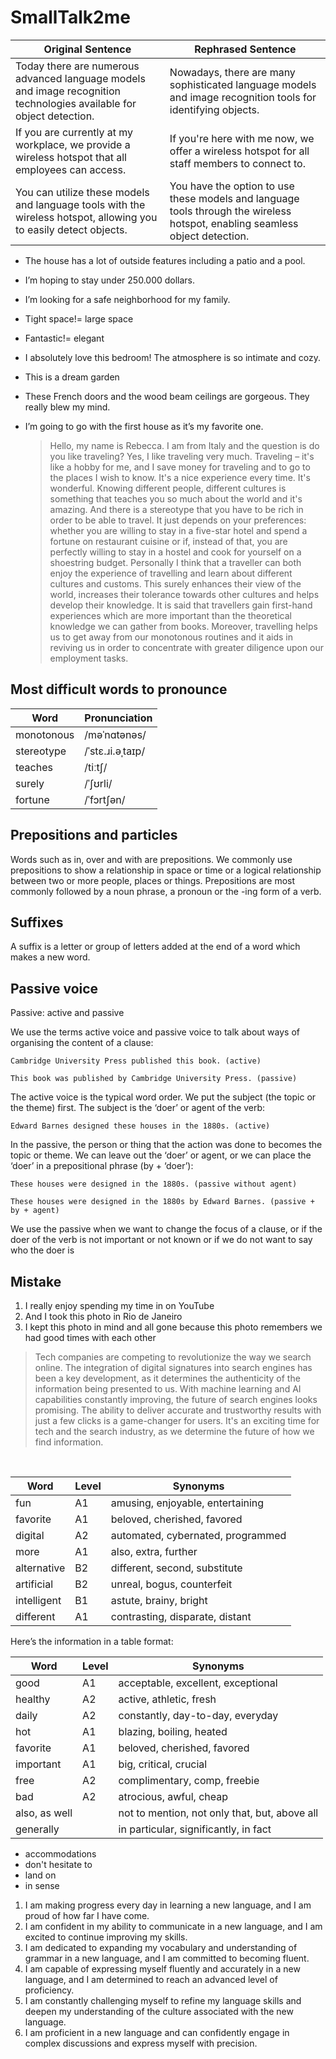 # SmallTalk2me



| Original Sentence                                                                 | Rephrased Sentence                                                              |
|-----------------------------------------------------------------------------------|-------------------------------------------------------------------------------|
| Today there are numerous advanced language models and image recognition technologies available for object detection. | Nowadays, there are many sophisticated language models and image recognition tools for identifying objects. |
| If you are currently at my workplace, we provide a wireless hotspot that all employees can access. | If you're here with me now, we offer a wireless hotspot for all staff members to connect to. |
| You can utilize these models and language tools with the wireless hotspot, allowing you to easily detect objects. | You have the option to use these models and language tools through the wireless hotspot, enabling seamless object detection. |


- The house has a lot of outside features including a patio and a pool.
- I’m hoping to stay under 250.000 dollars.
- I’m looking for a safe neighborhood for my family.
- Tight space!= large space
- Fantastic!= elegant
- I absolutely love this bedroom! The atmosphere is so intimate and cozy.
- This is a dream garden
- These French doors and the wood beam ceilings are gorgeous. They really blew my mind.
- I’m going to go with the first house as it’s my favorite one.


  > Hello, my name is Rebecca. I am from Italy and the question is do you like traveling? Yes, I like traveling very much. Traveling – it's like a hobby for me, and I save money for traveling and to go to the places I wish to know. It's a nice experience every time. It's wonderful. Knowing different people, different cultures is something that teaches you so much about the world and it's amazing. And there is a stereotype that you have to be rich in order to be able to travel. It just depends on your preferences: whether you are willing to stay in a five-star hotel and spend a fortune on  restaurant cuisine or if, instead of that, you are perfectly willing to stay in a hostel and cook for yourself on a shoestring budget. Personally I think that a traveller can both enjoy the experience of travelling and learn about different cultures and customs. This surely enhances their view of the world, increases their tolerance towards other cultures and helps develop their knowledge. It is said that travellers gain first-hand experiences which are more important than the theoretical knowledge we can gather from books. Moreover, travelling helps us to get away from our monotonous routines and it aids in reviving us in order to concentrate with greater diligence upon our employment tasks.


## Most difficult words to pronounce

| Word       | Pronunciation     |
|------------|--------------------|
| monotonous | /məˈnɑtənəs/      |
| stereotype  | /ˈstɛ.ɹi.əˌtaɪp/  |
| teaches    | /tiːtʃ/           |
| surely     | /ˈʃʊrli/          |
| fortune    | /ˈfɔrtʃən/        |


## Prepositions and particles
Words such as in, over and with are prepositions. We commonly use prepositions to show a relationship in space or time or a logical relationship between two or more people, places or things. Prepositions are most commonly followed by a noun phrase, a pronoun or the -ing form of a verb.
## Suffixes
A suffix is a letter or group of letters added at the end of a word which makes a new word.
##  Passive voice

Passive: active and passive

We use the terms active voice and passive voice to talk about ways of organising the content of a clause:

    Cambridge University Press published this book. (active)

    This book was published by Cambridge University Press. (passive)

The active voice is the typical word order. We put the subject (the topic or the theme) first. The subject is the ‘doer’ or agent of the verb:

    Edward Barnes designed these houses in the 1880s. (active)

In the passive, the person or thing that the action was done to becomes the topic or theme. We can leave out the ‘doer’ or agent, or we can place the ‘doer’ in a prepositional phrase (by + ‘doer’):

    These houses were designed in the 1880s. (passive without agent)

    These houses were designed in the 1880s by Edward Barnes. (passive + by + agent)

We use the passive when we want to change the focus of a clause, or if the doer of the verb is not important or not known or if we do not want to say who the doer is




## Mistake
1. I really enjoy spending my time in on YouTube
2. And I took this photo in Rio de Janeiro
3. I kept this photo in mind and all gone because this photo remembers we had good times with each other 



> Tech companies are competing to revolutionize the way we search online. The integration of digital signatures into search engines has been a key development, as it determines the authenticity of the information being presented to us. With machine learning and AI capabilities constantly improving, the future of search engines looks promising. The ability to deliver accurate and trustworthy results with just a few clicks is a game-changer for users. It's an exciting time for tech and the search industry, as we determine the future of how we find information.

<br>

| Word         | Level | Synonyms                          |
|--------------|-------|-----------------------------------|
| fun          | A1    | amusing, enjoyable, entertaining   |
| favorite     | A1    | beloved, cherished, favored       |
| digital      | A2    | automated, cybernated, programmed  |
| more         | A1    | also, extra, further              |
| alternative   | B2    | different, second, substitute      |
| artificial   | B2    | unreal, bogus, counterfeit        |
| intelligent  | B1    | astute, brainy, bright           |
| different    | A1    | contrasting, disparate, distant   |
Here’s the information in a table format:

| Word        | Level | Synonyms                             |
|-------------|-------|--------------------------------------|
| good        | A1    | acceptable, excellent, exceptional    |
| healthy     | A2    | active, athletic, fresh               |
| daily       | A2    | constantly, day-to-day, everyday      |
| hot         | A1    | blazing, boiling, heated              |
| favorite    | A1    | beloved, cherished, favored           |
| important   | A1    | big, critical, crucial                |
| free        | A2    | complimentary, comp, freebie          |
| bad         | A2    | atrocious, awful, cheap               |
| also, as well |     | not to mention, not only that, but, above all |
| generally    |     | in particular, significantly, in fact |



- accommodations
- don't hesitate to
- land on
- in sense


1. I am making progress every day in learning a new language, and I am proud of how far I have come.
2. I am confident in my ability to communicate in a new language, and I am excited to continue improving my skills.
3. I am dedicated to expanding my vocabulary and understanding of grammar in a new language, and I am committed to becoming fluent.
4. I am capable of expressing myself fluently and accurately in a new language, and I am determined to reach an advanced level of proficiency.
5. I am constantly challenging myself to refine my language skills and deepen my understanding of the culture associated with the new language.
6. I am proficient in a new language and can confidently engage in complex discussions and express myself with precision.


